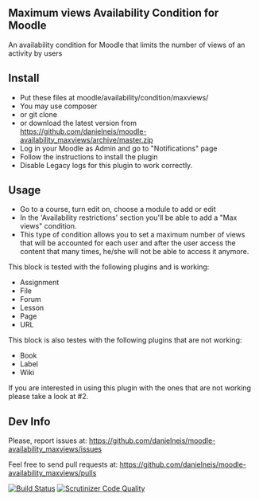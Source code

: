 Maximum views Availability Condition for Moodle
-----------------------------------------------

An availability condition for Moodle that limits the number of views of an activity by users

Install
-------

* Put these files at moodle/availability/condition/maxviews/
 * You may use composer
 * or git clone
 * or download the latest version from https://github.com/danielneis/moodle-availability_maxviews/archive/master.zip
* Log in your Moodle as Admin and go to "Notifications" page
* Follow the instructions to install the plugin
* Disable Legacy logs for this plugin to work correctly.

Usage
-----

* Go to a course, turn edit on, choose a module to add or edit
* In the 'Availability restrictions' section you'll be able to add a "Max views" condition.
* This type of condition allows you to set a maximum number of views that will be accounted for each user and after the user access the content that many times, he/she will not be able to access it anymore.

This block is tested with the following plugins and is working:

* Assignment
* File
* Forum
* Lesson
* Page
* URL

This block is also testes with the following plugins that are not working:

* Book
* Label
* Wiki

If you are interested in using this plugin with the ones that are not working please take a look at #2.

Dev Info
--------

Please, report issues at: https://github.com/danielneis/moodle-availability_maxviews/issues

Feel free to send pull requests at: https://github.com/danielneis/moodle-availability_maxviews/pulls

[![Build Status](https://travis-ci.org/danielneis/moodle-availability_maxviews.svg)](https://travis-ci.org/danielneis/moodle-availability_maxviews)
[![Scrutinizer Code Quality](https://scrutinizer-ci.com/g/danielneis/moodle-availability_maxviews/badges/quality-score.png?b=master)](https://scrutinizer-ci.com/g/danielneis/moodle-availability_maxviews/?branch=master)
